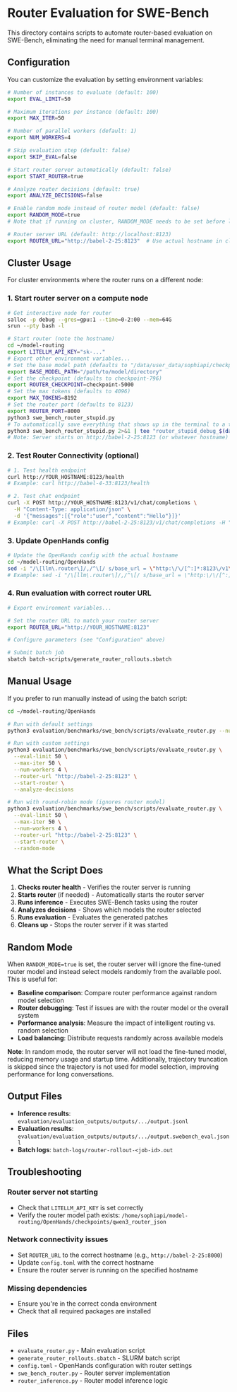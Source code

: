 # Router Evaluation for SWE-Bench

This directory contains scripts to automate router-based evaluation on SWE-Bench, eliminating the need for manual terminal management.

<!-- ## Quick Start

### 1. Set up environment variables
```bash
# In your ~/.env file or export directly
export LITELLM_API_KEY="sk-..."  # Your LiteLLM API key
export ALLHANDS_API_KEY="..."    # Your AllHands API key
```

### 2. Run router evaluation
```bash
# From the model-routing directory
cd ~/model-routing

# Configure parameters (see "Configuration" below)

# Submit batch job
sbatch batch-scripts/generate_router_rollouts.sbatch
``` -->

## Configuration

You can customize the evaluation by setting environment variables:

```bash
# Number of instances to evaluate (default: 100)
export EVAL_LIMIT=50

# Maximum iterations per instance (default: 100)
export MAX_ITER=50

# Number of parallel workers (default: 1)
export NUM_WORKERS=4

# Skip evaluation step (default: false)
export SKIP_EVAL=false

# Start router server automatically (default: false)
export START_ROUTER=true

# Analyze router decisions (default: true)
export ANALYZE_DECISIONS=false

# Enable random mode instead of router model (default: false)
export RANDOM_MODE=true
# Note that if running on cluster, RANDOM_MODE needs to be set before launching the router - if it is set after launching the router but before the batch script, then that setting will be ignored

# Router server URL (default: http://localhost:8123)
export ROUTER_URL="http://babel-2-25:8123"  # Use actual hostname in cluster
```

## Cluster Usage

For cluster environments where the router runs on a different node:

### 1. Start router server on a compute node
```bash
# Get interactive node for router
salloc -p debug --gres=gpu:1 --time=0-2:00 --mem=64G
srun --pty bash -l

# Start router (note the hostname)
cd ~/model-routing
export LITELLM_API_KEY="sk-..."
# Export other environment variables...
# Set the base model path (defaults to "/data/user_data/sophiapi/checkpoints/stupid_withtokens_qwen3_router_model-5_instance-100_pruned-4_with-ids_by-example")
export BASE_MODEL_PATH="/path/to/model/directory"
# Set the checkpoint (defaults to checkpoint-796)
export ROUTER_CHECKPOINT=checkpoint-5000
# Set the max tokens (defaults to 4096)
export MAX_TOKENS=8192
# Set the router port (defaults to 8123)
export ROUTER_PORT=8000
python3 swe_bench_router_stupid.py
# To automatically save everything that shows up in the terminal to a text file:
python3 swe_bench_router_stupid.py 2>&1 | tee "router_stupid_debug_$(date +%Y%m%d_%H%M%S).log"
# Note: Server starts on http://babel-2-25:8123 (or whatever hostname)
```

### 2. Test Router Connectivity (optional)
```bash
# 1. Test health endpoint
curl http://YOUR_HOSTNAME:8123/health
# Example: curl http://babel-4-33:8123/health

# 2. Test chat endpoint
curl -X POST http://YOUR_HOSTNAME:8123/v1/chat/completions \
  -H "Content-Type: application/json" \
  -d '{"messages":[{"role":"user","content":"Hello"}]}'
# Example: curl -X POST http://babel-2-25:8123/v1/chat/completions -H "Content-Type: application/json" -d '{"messages":[{"role":"user","content":"Hello"}]}'
```

### 3. Update OpenHands config
```bash
# Update the OpenHands config with the actual hostname
cd ~/model-routing/OpenHands
sed -i "/\[llm\.router\]/,/^\[/ s/base_url = \"http:\/\/[^:]*:8123\/v1\"/base_url = \"http:\/\/YOUR_HOSTNAME:8123\/v1\"/" config.toml
# Example: sed -i "/\[llm\.router\]/,/^\[/ s/base_url = \"http:\/\/[^:]*:8123\/v1\"/base_url = \"http:\/\/babel-2-25:8123\/v1\"/" config.toml
```

### 4. Run evaluation with correct router URL
```bash
# Export environment variables...

# Set the router URL to match your router server
export ROUTER_URL="http://YOUR_HOSTNAME:8123"

# Configure parameters (see "Configuration" above)

# Submit batch job
sbatch batch-scripts/generate_router_rollouts.sbatch
```

## Manual Usage

If you prefer to run manually instead of using the batch script:

```bash
cd ~/model-routing/OpenHands

# Run with default settings
python3 evaluation/benchmarks/swe_bench/scripts/evaluate_router.py --num-workers 2

# Run with custom settings
python3 evaluation/benchmarks/swe_bench/scripts/evaluate_router.py \
  --eval-limit 50 \
  --max-iter 50 \
  --num-workers 4 \
  --router-url "http://babel-2-25:8123" \
  --start-router \
  --analyze-decisions

# Run with round-robin mode (ignores router model)
python3 evaluation/benchmarks/swe_bench/scripts/evaluate_router.py \
  --eval-limit 50 \
  --max-iter 50 \
  --num-workers 4 \
  --router-url "http://babel-2-25:8123" \
  --start-router \
  --random-mode
```

## What the Script Does

1. **Checks router health** - Verifies the router server is running
2. **Starts router** (if needed) - Automatically starts the router server
3. **Runs inference** - Executes SWE-Bench tasks using the router
4. **Analyzes decisions** - Shows which models the router selected
5. **Runs evaluation** - Evaluates the generated patches
6. **Cleans up** - Stops the router server if it was started

## Random Mode

When `RANDOM_MODE=true` is set, the router server will ignore the fine-tuned router model and instead select models randomly from the available pool. This is useful for:

- **Baseline comparison**: Compare router performance against random model selection
- **Router debugging**: Test if issues are with the router model or the overall system
- **Performance analysis**: Measure the impact of intelligent routing vs. random selection
- **Load balancing**: Distribute requests randomly across available models

**Note**: In random mode, the router server will not load the fine-tuned model, reducing memory usage and startup time. Additionally, trajectory truncation is skipped since the trajectory is not used for model selection, improving performance for long conversations.

## Output Files

- **Inference results**: `evaluation/evaluation_outputs/outputs/.../output.jsonl`
- **Evaluation results**: `evaluation/evaluation_outputs/outputs/.../output.swebench_eval.jsonl`
- **Batch logs**: `batch-logs/router-rollout-<job-id>.out`

## Troubleshooting

### Router server not starting
- Check that `LITELLM_API_KEY` is set correctly
- Verify the router model path exists: `/home/sophiapi/model-routing/OpenHands/checkpoints/qwen3_router_json`

### Network connectivity issues
- Set `ROUTER_URL` to the correct hostname (e.g., `http://babel-2-25:8000`)
- Update `config.toml` with the correct hostname
- Ensure the router server is running on the specified hostname

### Missing dependencies
- Ensure you're in the correct conda environment
- Check that all required packages are installed

## Files

- `evaluate_router.py` - Main evaluation script
- `generate_router_rollouts.sbatch` - SLURM batch script
- `config.toml` - OpenHands configuration with router settings
- `swe_bench_router.py` - Router server implementation
- `router_inference.py` - Router model inference logic 